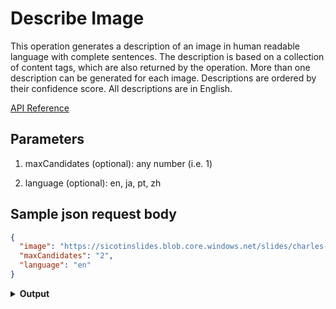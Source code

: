 # Describe Image

This operation generates a description of an image in human readable language with complete sentences. The description is based on a collection of content tags, which are also returned by the operation. More than one description can be generated for each image. Descriptions are ordered by their confidence score. All descriptions are in English.

[API Reference](https://westcentralus.dev.cognitive.microsoft.com/docs/services/5adf991815e1060e6355ad44/operations/56f91f2e778daf14a499e1fe/?wt.mc_id=github-readme-sicotin)

## Parameters

1. maxCandidates (optional): any number (i.e. 1)

1. language (optional): en, ja, pt, zh

## Sample json request body

```json
{
  "image": "https://sicotinslides.blob.core.windows.net/slides/charles-deluvio-540415-unsplash.jpg",
  "maxCandidates": "2",
  "language": "en"
}
```

<details>
<summary><strong>Output</strong></summary>
<p>

```json
{
  "description": {
    "tags": [
      "black",
      "red",
      "wearing",
      "dog",
      "hat",
      "indoor",
      "small",
      "sitting",
      "looking",
      "face",
      "head",
      "white",
      "camera",
      "neck",
      "brown",
      "close",
      "standing",
      "laying"
    ],
    "captions": [
      {
        "text": "a dog wearing a red hat and looking at the camera",
        "confidence": 0.95240041924344654
      },
      {
        "text": "a dog wearing a red and black hat",
        "confidence": 0.94480562570993876
      }
    ]
  },
  "requestId": "50b3786a-1acf-4547-b938-cc4ee393b2f4",
  "metadata": {
    "width": 2683,
    "height": 3469,
    "format": "Jpeg"
  }
}
```

</p>
</details>
